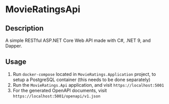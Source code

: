 # MovieRatingsApi

## Description

A simple RESTful ASP.NET Core Web API made with C#, .NET 9, and Dapper.

## Usage

1. Run `docker-compose` located in `MovieRatings.Application` project, to setup a PostgreSQL container (this needs to be done separately)
2. Run the `MovieRatings.Api` application, and visit `https://localhost:5001`
2. For the generated OpenAPI documents, visit `https://localhost:5001/openapi/v1.json`